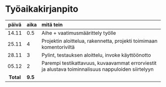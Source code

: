 # Työaikakirjanpito

| päivä | aika | mitä tein  |
| :----:|:-----| :-----|
| 14.11 | 0.5    | Aihe + vaatimusmäärittely työlle |
| 25.11 | 4   | Projektin aloittelua, rakennetta, projekti toimimaan komentoriviltä |
| 28.11 | 3  | Pylint, testauksen aloittelu, invoke käyttöönotto |
| 05.12 | 2  | Parempi testikattavuus, kuvaavammat errorviestit ja alustava toiminnalisuus nappuloiden siirtelyyn |
| **Total** | **9.5**  | |

